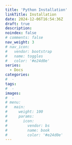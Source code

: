 ```yaml
---
title: 'Python Installation'
linkTitle: Installation
date: 2024-12-06T16:54:36Z
draft: true
description:
noindex: false
# comments: false
nav_weight: 3
# nav_icon:
#   vendor: bootstrap
#   name: toggles
#   color: '#e24d0e'
series:
  - Docs
categories:
#  -
tags:
#  -
images:
#  -
# menu:
#   main:
#     weight: 100
#     params:
#       icon:
#         vendor: bs
#         name: book
#         color: '#e24d0e'
---
```

